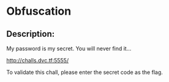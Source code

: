 
# Obfuscation
## Description:
My password is my secret. You will never find it...

http://challs.dvc.tf:5555/

To validate this chall, please enter the secret code as the flag.

